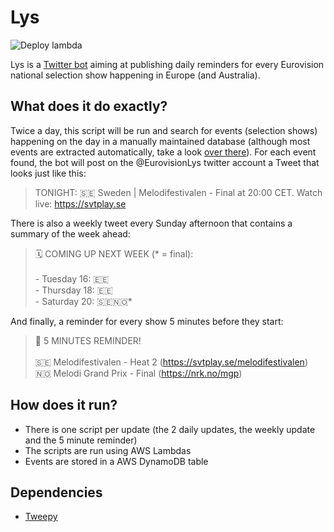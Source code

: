 # Lys

![Deploy lambda](https://github.com/corentindautreme/lys/workflows/Deploy%20lambda/badge.svg)

Lys is a [Twitter bot](https://twitter.com/EurovisionLys) aiming at publishing daily reminders for every Eurovision national selection show happening in Europe (and Australia).

## What does it do exactly?

Twice a day, this script will be run and search for events (selection shows) happening on the day in a manually maintained database (although most events are extracted automatically, take a look [over there](https://github.com/corentindautreme/lys-event-fetcher)). For each event found, the bot will post on the @EurovisionLys twitter account a Tweet that looks just like this:

> TONIGHT: 🇸🇪 Sweden | Melodifestivalen - Final at 20:00 CET. Watch live: https://svtplay.se

There is also a weekly tweet every Sunday afternoon that contains a summary of the week ahead:

> 🗓️ COMING UP NEXT WEEK (* = final):<br><br>
 \- Tuesday 16: 🇪🇪<br>
 \- Thursday 18: 🇪🇪<br>
 \- Saturday 20: 🇸🇪🇳🇴*

And finally, a reminder for every show 5 minutes before they start:

> 🚨 5 MINUTES REMINDER!<br><br>
🇸🇪 Melodifestivalen - Heat 2 (https://svtplay.se/melodifestivalen)<br>
🇳🇴 Melodi Grand Prix - Final (https://nrk.no/mgp)

## How does it run?

* There is one script per update (the 2 daily updates, the weekly update and the 5 minute reminder)
* The scripts are run using AWS Lambdas
* Events are stored in a AWS DynamoDB table

## Dependencies

* [Tweepy](https://github.com/tweepy/tweepy)